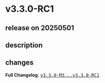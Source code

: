# v3.3.0-RC1

## release on 20250501

## description

## changes

<strong>Full Changelog</strong>: <a class="commit-link" href="https://github.com/spring-cloud/spring-cloud-kubernetes/compare/v3.3.0-M3...v3.3.0-RC1"><tt>v3.3.0-M3...v3.3.0-RC1</tt></a>

